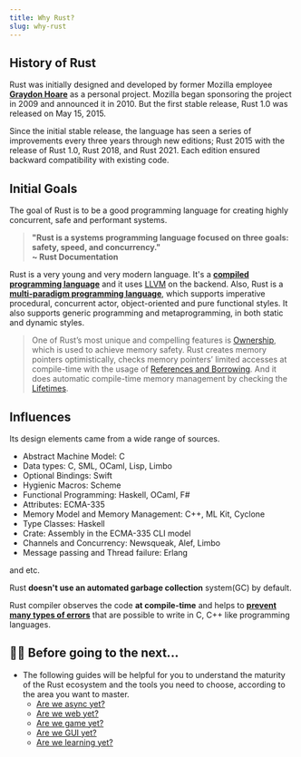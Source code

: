 ```yaml
---
title: Why Rust?
slug: why-rust
---
```


## History of Rust
Rust was initially designed and developed by former Mozilla employee **[Graydon Hoare](https://github.com/graydon)** as a personal project. Mozilla began sponsoring the project in 2009 and announced it in 2010. But the first stable release, Rust 1.0 was released on May 15, 2015.

Since the initial stable release, the language has seen a series of improvements every three years through new editions; Rust 2015 with the release of Rust 1.0, Rust 2018, and Rust 2021. Each edition ensured backward compatibility with existing code.

## Initial Goals
The goal of Rust is to be a good programming language for creating highly concurrent, safe and performant systems.

> **"Rust is a systems programming language focused on three goals: safety, speed, and concurrency."
> </br>~ Rust Documentation**

Rust is a very young and very modern language. It's a **[compiled programming language](https://en.wikipedia.org/wiki/Compiled_language)** and it uses [LLVM](https://en.wikipedia.org/wiki/LLVM) on the backend. Also, Rust is a **[multi-paradigm programming language](https://en.wikipedia.org/wiki/Comparison_of_multi-paradigm_programming_languages)**, which supports imperative procedural, concurrent actor, object-oriented and pure functional styles. It also supports generic programming and metaprogramming, in both static and dynamic styles.

> One of Rust’s most unique and compelling features is [Ownership](/docs/ownership), which is used to achieve memory safety. Rust creates memory pointers optimistically, checks memory pointers’ limited accesses at compile-time with the usage of [References and Borrowing](/docs/borrowing). And it does automatic compile-time memory management by checking the [Lifetimes](/docs/lifetimes).

## Influences
Its design elements came from a wide range of sources.

- Abstract Machine Model: C
- Data types: C, SML, OCaml, Lisp, Limbo
- Optional Bindings: Swift
- Hygienic Macros: Scheme
- Functional Programming: Haskell, OCaml, F\#
- Attributes: ECMA-335
- Memory Model and Memory Management: C++, ML Kit, Cyclone
- Type Classes: Haskell
- Crate: Assembly in the ECMA-335 CLI model
- Channels and Concurrency: Newsqueak, Alef, Limbo
- Message passing and Thread failure: Erlang

and etc.


Rust **doesn't use an automated garbage collection** system\(GC\) by default.

Rust compiler observes the code **at compile-time** and helps to [**prevent many types of errors**](https://doc.rust-lang.org/error-index.html) that are possible to write in C, C++ like programming languages.

## 👨‍🏫 Before going to the next...

- The following guides will be helpful for you to understand the maturity of the Rust ecosystem and the tools you need to choose, according to the area you want to master.
  - [Are we async yet?](https://areweasyncyet.rs/)
  - [Are we web yet?](http://www.arewewebyet.org/)
  - [Are we game yet?](http://arewegameyet.com/)
  - [Are we GUI yet?](https://areweguiyet.com/)
  - [Are we learning yet?](http://www.arewelearningyet.com/)
